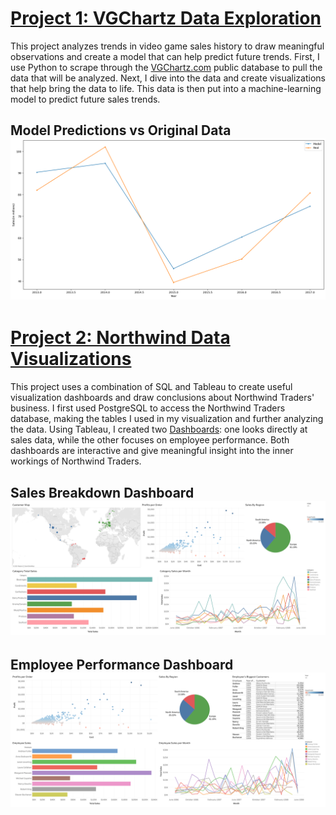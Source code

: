 

# [Project 1: VGChartz Data Exploration](https://github.com/gpecorino/Vgchartz_Data_Exploration)
This project analyzes trends in video game sales history to draw meaningful observations and create a model that can help predict future trends. First, I use Python to scrape through the [VGChartz.com](https://www.vgchartz.com/games/games.php?page=1&results=1000&order=TotalSales&ownership=Both&direction=DESC&showtotalsales=1&shownasales=1&showpalsales=1&showjapansales=1&showothersales=1&showpublisher=1&showdeveloper=1&showreleasedate=1&showlastupdate=0&showvgchartzscore=0&showcriticscore=1&showuserscore=1) public database to pull the data that will be analyzed. Next, I dive into the data and create visualizations that help bring the data to life. This data is then put into a machine-learning model to predict future sales trends. 

## Model Predictions vs Original Data ![](images/ml_result.png)

# [Project 2: Northwind Data Visualizations](https://github.com/gpecorino/Northwind-Data-Visualizations)
This project uses a combination of SQL and Tableau to create useful visualization dashboards and draw conclusions about Northwind Traders' business. I first used PostgreSQL to access the Northwind Traders database, making the tables I used in my visualization and further analyzing the data. Using Tableau, I created two [Dashboards](https://public.tableau.com/app/profile/giovanni.pecorino/viz/NorthwindDashboards/SalesBreakdown?publish=yes): one looks directly at sales data, while the other focuses on employee performance. Both dashboards are interactive and give meaningful insight into the inner workings of Northwind Traders.

## Sales Breakdown Dashboard ![](images/Sales%20Breakdown.png)
## Employee Performance Dashboard ![](images/Employee%20Performance.png)
